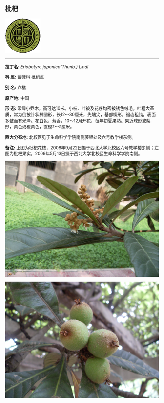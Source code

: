 ## 枇杷

![西北大学校园网络植物志](../JPG/nwu.gif)

---

**拉丁名:**  _Eriobotyra japonica(Thunb.) Lindl_

**科 属:** 蔷薇科 枇杷属

**别 名:** 卢橘

**原产地:** 中国

**形  态:** 常绿小乔木，高可达10米。小枝、叶被及花序均密被锈色绒毛。叶粗大革质，常为倒披针状椭圆形，长12～30厘米，先端尖，基部楔形，锯齿粗钝，表面多皱而有光泽。花白色，芳香，10～12月开花，莅年初夏果熟。果近球形或梨形，黄色或橙黄色，直径2～5厘米。　　　　　

**西大分布地:** 北校区见于生命科学学院南侧藤架处及六号教学楼东侧。 

**备注:** 上图为枇杷花枝，2008年9月22日摄于西北大学北校区六号教学楼东侧；左图为枇杷果实，2009年5月13日摄于西北大学北校区生命科学学院南侧。

![枇杷](../JPG/枇杷1.JPG) 

![枇杷](../JPG/枇杷果.JPG) 

